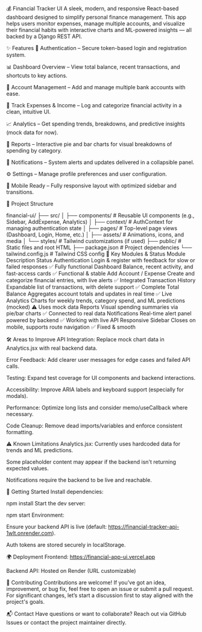 💰 Financial Tracker UI
A sleek, modern, and responsive React-based dashboard designed to simplify personal finance management. This app helps users monitor expenses, manage multiple accounts, and visualize their financial habits with interactive charts and ML-powered insights — all backed by a Django REST API.

✨ Features
🔐 Authentication – Secure token-based login and registration system.

📊 Dashboard Overview – View total balance, recent transactions, and shortcuts to key actions.

🏦 Account Management – Add and manage multiple bank accounts with ease.

💸 Track Expenses & Income – Log and categorize financial activity in a clean, intuitive UI.

📈 Analytics – Get spending trends, breakdowns, and predictive insights (mock data for now).

📑 Reports – Interactive pie and bar charts for visual breakdowns of spending by category.

🔔 Notifications – System alerts and updates delivered in a collapsible panel.

⚙️ Settings – Manage profile preferences and user configuration.

📱 Mobile Ready – Fully responsive layout with optimized sidebar and transitions.

🧱 Project Structure

financial-ui/
├── src/
│   ├── components/     # Reusable UI components (e.g., Sidebar, AddExpense, Analytics)
│   ├── context/        # AuthContext for managing authentication state
│   ├── pages/          # Top-level page views (Dashboard, Login, Home, etc.)
│   ├── assets/         # Animations, icons, and media
│   └── styles/         # Tailwind customizations (if used)
├── public/             # Static files and root HTML
├── package.json        # Project dependencies
└── tailwind.config.js  # Tailwind CSS config
🧩 Key Modules & Status
Module	Description	Status
Authentication	Login & register with feedback for slow or failed responses	✅ Fully functional
Dashboard	Balance, recent activity, and fast-access cards	✅ Functional & stable
Add Account / Expense	Create and categorize financial entries, with live alerts	✅ Integrated
Transaction History	Expandable list of transactions, with delete support	✅ Complete
Total Balance	Aggregates account totals and updates in real time	✅ Live
Analytics	Charts for weekly trends, category spend, and ML predictions (mocked)	⚠️ Uses mock data
Reports	Visual spending summaries via pie/bar charts	✅ Connected to real data
Notifications	Real-time alert panel powered by backend	✅ Working with live API
Responsive Sidebar	Closes on mobile, supports route navigation	✅ Fixed & smooth

🛠️ Areas to Improve
API Integration: Replace mock chart data in Analytics.jsx with real backend data.

Error Feedback: Add clearer user messages for edge cases and failed API calls.

Testing: Expand test coverage for UI components and backend interactions.

Accessibility: Improve ARIA labels and keyboard support (especially for modals).

Performance: Optimize long lists and consider memo/useCallback where necessary.

Code Cleanup: Remove dead imports/variables and enforce consistent formatting.

⚠️ Known Limitations
Analytics.jsx: Currently uses hardcoded data for trends and ML predictions.

Some placeholder content may appear if the backend isn't returning expected values.

Notifications require the backend to be live and reachable.

🚀 Getting Started
Install dependencies:


npm install
Start the dev server:


npm start
Environment:

Ensure your backend API is live (default: https://financial-tracker-api-1wlt.onrender.com).

Auth tokens are stored securely in localStorage.

🌍 Deployment
Frontend: https://financial-app-ui.vercel.app

Backend API: Hosted on Render (URL customizable)

🤝 Contributing
Contributions are welcome!
If you’ve got an idea, improvement, or bug fix, feel free to open an issue or submit a pull request.
For significant changes, let’s start a discussion first to stay aligned with the project's goals.

📬 Contact
Have questions or want to collaborate?
Reach out via GitHub Issues or contact the project maintainer directly.